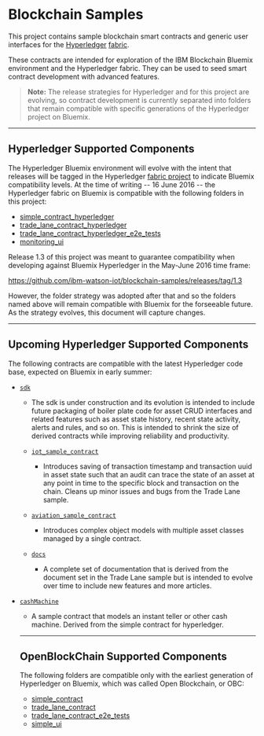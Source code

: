 # Blockchain Samples

This project contains sample blockchain smart contracts and generic user interfaces for the [Hyperledger](https://github.com/hyperledger) [fabric](https://github.com/hyperledger/fabric).

These contracts are intended for exploration of the IBM Blockchain Bluemix environment and the Hyperledger fabric. They can be used to seed smart contract development with advanced features.

> **Note:** The release strategies for Hyperledger and for this project are evolving, so contract development is currently separated into folders that remain compatible with specific generations of the Hyperledger project on Bluemix.
---

## Hyperledger Supported Components

The Hyperledger Bluemix environment will evolve with the intent that releases will be tagged in the Hyperledger [fabric project](https://github.com/hyperledger/fabric) to indicate Bluemix compatibility levels. At the time of writing -- 16 June 2016 -- the Hyperledger fabric on Bluemix is compatible with the following folders in this project:

- [simple_contract_hyperledger](https://github.com/ibm-watson-iot/blockchain-samples/tree/master/simple_contract_hyperledger)
- [trade_lane_contract_hyperledger](https://github.com/ibm-watson-iot/blockchain-samples/tree/master/trade_lane_contract_hyperledger)
- [trade_lane_contract_hyperledger_e2e_tests](https://github.com/ibm-watson-iot/blockchain-samples/tree/master/trade_lane_contract_hyperledger_e2e_tests)
- [monitoring_ui](https://github.com/ibm-watson-iot/blockchain-samples/tree/master/monitoring_ui)

Release 1.3 of this project was meant to guarantee compatibility when developing against Bluemix Hyperledger in the May-June 2016 time frame:

https://github.com/ibm-watson-iot/blockchain-samples/releases/tag/1.3

However, the folder strategy was adopted after that and so the folders named above will remain compatible with Bluemix for the forseeable future. As the strategy evolves, this document will capture changes.

---
## Upcoming Hyperledger Supported Components

The following contracts are compatible with the latest Hyperledger code base, expected on Bluemix in early summer:

- [`sdk`](https://github.com/ibm-watson-iot/blockchain-samples/tree/master/sdk)  

    - The sdk is under construction and its evolution is intended to include future packaging of boiler plate code for asset CRUD interfaces and related features such as asset state history, recent state activity, alerts and rules, and so on. This is intended to shrink the size of derived contracts while improving reliability and productivity.

  - [`iot_sample_contract`](https://github.com/ibm-watson-iot/blockchain-samples/tree/master/sdk/iot_sample_contract)
    - Introduces saving of transaction timestamp and transaction uuid in asset state such that an audit can trace the state of an asset at any point in time to the specific block and transaction on the chain. Cleans up minor issues and bugs from the Trade Lane sample.
  - [`aviation_sample_contract`](https://github.com/ibm-watson-iot/blockchain-samples/tree/master/sdk/aviation_sample_contract)
    - Introduces complex object models with multiple asset classes managed by a single contract.
  - [`docs`](https://github.com/ibm-watson-iot/blockchain-samples/tree/master/sdk/docs)
    - A complete set of documentation that is derived from the document set in the Trade Lane sample but is intended to evolve over time to include new features and more articles.

- [`cashMachine`](https://github.com/ibm-watson-iot/blockchain-samples/tree/master/cashMachine)
    - A sample contract that models an instant teller or other cash machine. Derived from the simple contract for hyperledger.

    ---
    ## OpenBlockChain Supported Components
    The following folders are compatible only with the earliest generation of Hyperledger on Bluemix, which was called Open Blockchain, or OBC:

    - [simple_contract](https://github.com/ibm-watson-iot/blockchain-samples/tree/master/simple_contract)
    - [trade_lane_contract](https://github.com/ibm-watson-iot/blockchain-samples/tree/master/trade_lane_contract)
    - [trade_lane_contract_e2e_tests](https://github.com/ibm-watson-iot/blockchain-samples/tree/master/trade_lane_contract_e2e_tests)
    - [simple_ui](https://github.com/ibm-watson-iot/blockchain-samples/tree/master/simple_ui)
